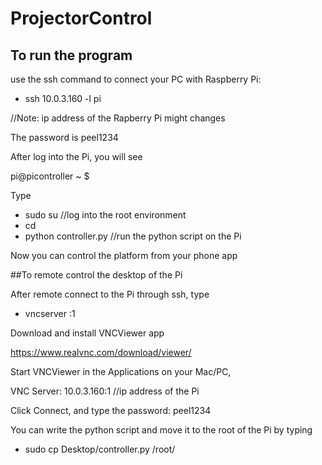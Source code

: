 # ProjectorControl

## To run the program
use the ssh command to connect your PC with Raspberry Pi:

- ssh 10.0.3.160 -l pi 

//Note: ip address of the Rapberry Pi might changes

The password is peel1234

After log into the Pi, you will see

pi@picontroller ~ $ 

Type
- sudo su //log into the root environment
- cd
- python controller.py //run the python script on the Pi 
 
Now you can control the platform from your phone app
 
 
##To remote control the desktop of the Pi

After remote connect to the Pi through ssh, type

- vncserver :1

Download and install VNCViewer app

https://www.realvnc.com/download/viewer/

Start VNCViewer in the Applications on your Mac/PC,

VNC Server:  10.0.3.160:1 //ip address of the Pi 

Click Connect, and type the password: peel1234

You can write the python script and move it to the root of the Pi by typing
- sudo cp Desktop/controller.py /root/







